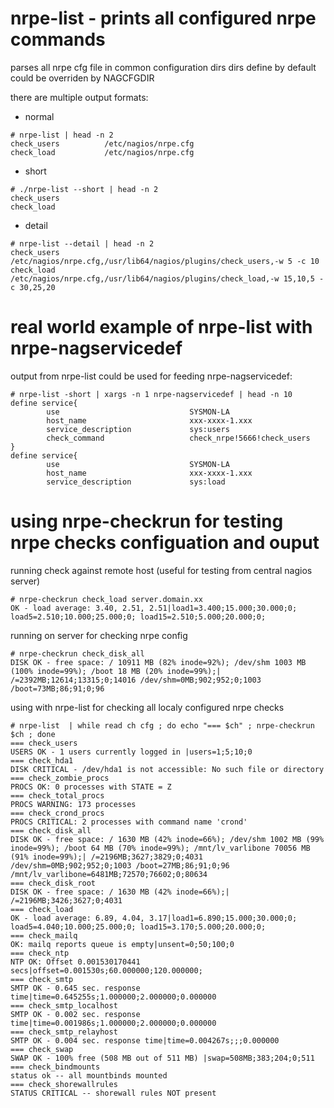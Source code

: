 nrpe-list - prints all configured nrpe commands
========================================================================

parses all nrpe cfg file in common configuration dirs
dirs define by default could be overriden by NAGCFGDIR

there are multiple output formats:

  * normal
```
# nrpe-list | head -n 2
check_users          /etc/nagios/nrpe.cfg
check_load           /etc/nagios/nrpe.cfg
```

  * short
```
# ./nrpe-list --short | head -n 2
check_users          
check_load
```

  * detail
```
# nrpe-list --detail | head -n 2
check_users          /etc/nagios/nrpe.cfg,/usr/lib64/nagios/plugins/check_users,-w 5 -c 10
check_load           /etc/nagios/nrpe.cfg,/usr/lib64/nagios/plugins/check_load,-w 15,10,5 -c 30,25,20
```

real world example of nrpe-list with nrpe-nagservicedef
========================================================================

output from nrpe-list could be used for feeding nrpe-nagservicedef:
```
# nrpe-list -short | xargs -n 1 nrpe-nagservicedef | head -n 10
define service{
        use                             SYSMON-LA
        host_name                       xxx-xxxx-1.xxx
        service_description             sys:users
        check_command                   check_nrpe!5666!check_users
}
define service{
        use                             SYSMON-LA
        host_name                       xxx-xxxx-1.xxx
        service_description             sys:load
```

using nrpe-checkrun for testing nrpe checks configuation and ouput
========================================================================

running check against remote host (useful for testing from central nagios server)
```
# nrpe-checkrun check_load server.domain.xx
OK - load average: 3.40, 2.51, 2.51|load1=3.400;15.000;30.000;0; load5=2.510;10.000;25.000;0; load15=2.510;5.000;20.000;0; 
```

running on server for checking nrpe config
```
# nrpe-checkrun check_disk_all
DISK OK - free space: / 10911 MB (82% inode=92%); /dev/shm 1003 MB (100% inode=99%); /boot 18 MB (20% inode=99%);| /=2392MB;12614;13315;0;14016 /dev/shm=0MB;902;952;0;1003 /boot=73MB;86;91;0;96
```

using with nrpe-list for checking all localy configured nrpe checks
```
# nrpe-list  | while read ch cfg ; do echo "=== $ch" ; nrpe-checkrun $ch ; done
=== check_users
USERS OK - 1 users currently logged in |users=1;5;10;0
=== check_hda1
DISK CRITICAL - /dev/hda1 is not accessible: No such file or directory
=== check_zombie_procs
PROCS OK: 0 processes with STATE = Z
=== check_total_procs
PROCS WARNING: 173 processes
=== check_crond_procs
PROCS CRITICAL: 2 processes with command name 'crond'
=== check_disk_all
DISK OK - free space: / 1630 MB (42% inode=66%); /dev/shm 1002 MB (99% inode=99%); /boot 64 MB (70% inode=99%); /mnt/lv_varlibone 70056 MB (91% inode=99%);| /=2196MB;3627;3829;0;4031 /dev/shm=0MB;902;952;0;1003 /boot=27MB;86;91;0;96 /mnt/lv_varlibone=6481MB;72570;76602;0;80634
=== check_disk_root
DISK OK - free space: / 1630 MB (42% inode=66%);| /=2196MB;3426;3627;0;4031
=== check_load
OK - load average: 6.89, 4.04, 3.17|load1=6.890;15.000;30.000;0; load5=4.040;10.000;25.000;0; load15=3.170;5.000;20.000;0; 
=== check_mailq
OK: mailq reports queue is empty|unsent=0;50;100;0
=== check_ntp
NTP OK: Offset 0.001530170441 secs|offset=0.001530s;60.000000;120.000000;
=== check_smtp
SMTP OK - 0.645 sec. response time|time=0.645255s;1.000000;2.000000;0.000000
=== check_smtp_localhost
SMTP OK - 0.002 sec. response time|time=0.001986s;1.000000;2.000000;0.000000
=== check_smtp_relayhost
SMTP OK - 0.004 sec. response time|time=0.004267s;;;0.000000
=== check_swap
SWAP OK - 100% free (508 MB out of 511 MB) |swap=508MB;383;204;0;511
=== check_bindmounts
status ok -- all mountbinds mounted
=== check_shorewallrules
STATUS CRITICAL -- shorewall rules NOT present
```
